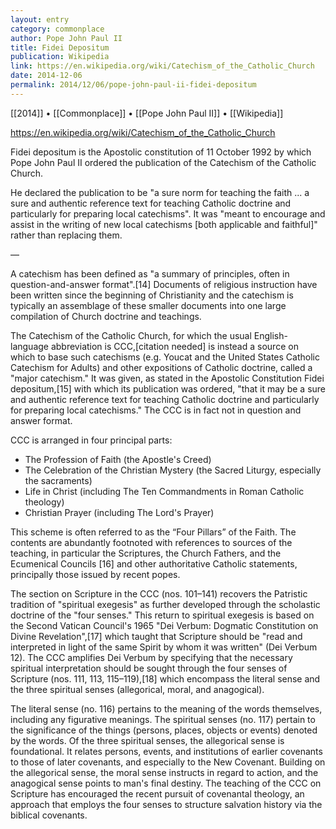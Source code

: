 ```yaml
---
layout: entry
category: commonplace
author: Pope John Paul II
title: Fidei Depositum
publication: Wikipedia
link: https://en.wikipedia.org/wiki/Catechism_of_the_Catholic_Church
date: 2014-12-06
permalink: 2014/12/06/pope-john-paul-ii-fidei-depositum
---
```


[[2014]] • [[Commonplace]] • [[Pope John Paul II]] • [[Wikipedia]]

https://en.wikipedia.org/wiki/Catechism_of_the_Catholic_Church

Fidei depositum is the Apostolic constitution of 11 October 1992 by which Pope John Paul II ordered the publication of the Catechism of the Catholic Church.

He declared the publication to be "a sure norm for teaching the faith ... a sure and authentic reference text for teaching Catholic doctrine and particularly for preparing local catechisms". It was "meant to encourage and assist in the writing of new local catechisms [both applicable and faithful]" rather than replacing them.

—

A catechism has been defined as "a summary of principles, often in question-and-answer format".[14] Documents of religious instruction have been written since the beginning of Christianity and the catechism is typically an assemblage of these smaller documents into one large compilation of Church doctrine and teachings.

The Catechism of the Catholic Church, for which the usual English-language abbreviation is CCC,[citation needed] is instead a source on which to base such catechisms (e.g. Youcat and the United States Catholic Catechism for Adults) and other expositions of Catholic doctrine, called a "major catechism." It was given, as stated in the Apostolic Constitution Fidei depositum,[15] with which its publication was ordered, "that it may be a sure and authentic reference text for teaching Catholic doctrine and particularly for preparing local catechisms." The CCC is in fact not in question and answer format.

CCC is arranged in four principal parts:

* The Profession of Faith (the Apostle's Creed)
* The Celebration of the Christian Mystery (the Sacred Liturgy, especially the sacraments)
* Life in Christ (including The Ten Commandments in Roman Catholic theology)
* Christian Prayer (including The Lord's Prayer)

This scheme is often referred to as the “Four Pillars” of the Faith. The contents are abundantly footnoted with references to sources of the teaching, in particular the Scriptures, the Church Fathers, and the Ecumenical Councils [16] and other authoritative Catholic statements, principally those issued by recent popes.

The section on Scripture in the CCC (nos. 101–141) recovers the Patristic tradition of "spiritual exegesis" as further developed through the scholastic doctrine of the "four senses." This return to spiritual exegesis is based on the Second Vatican Council's 1965 "Dei Verbum: Dogmatic Constitution on Divine Revelation",[17] which taught that Scripture should be "read and interpreted in light of the same Spirit by whom it was written" (Dei Verbum 12). The CCC amplifies Dei Verbum by specifying that the necessary spiritual interpretation should be sought through the four senses of Scripture (nos. 111, 113, 115–119),[18] which encompass the literal sense and the three spiritual senses (allegorical, moral, and anagogical).

The literal sense (no. 116) pertains to the meaning of the words themselves, including any figurative meanings. The spiritual senses (no. 117) pertain to the significance of the things (persons, places, objects or events) denoted by the words. Of the three spiritual senses, the allegorical sense is foundational. It relates persons, events, and institutions of earlier covenants to those of later covenants, and especially to the New Covenant. Building on the allegorical sense, the moral sense instructs in regard to action, and the anagogical sense points to man's final destiny. The teaching of the CCC on Scripture has encouraged the recent pursuit of covenantal theology, an approach that employs the four senses to structure salvation history via the biblical covenants.

